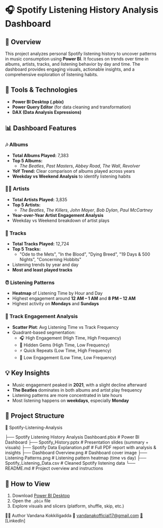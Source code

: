 
# 🎧 Spotify Listening History Analysis Dashboard

## 📌 Overview
This project analyzes personal Spotify listening history to uncover patterns in music consumption using **Power BI**. It focuses on trends over time in albums, artists, tracks, and listening behavior by day and time. The dashboard provides engaging visuals, actionable insights, and a comprehensive exploration of listening habits.

## 🧰 Tools & Technologies
- **Power BI Desktop (.pbix)**
- **Power Query Editor** (for data cleaning and transformation)
- **DAX (Data Analysis Expressions)**

## 📊 Dashboard Features

### 🎶 Albums
- **Total Albums Played:** 7,383
- **Top 5 Albums:**
  - *The Beatles*, *Past Masters*, *Abbey Road*, *The Wall*, *Revolver*
- **YoY Trend:** Clear comparison of albums played across years
- **Weekday vs Weekend Analysis** to identify listening habits

### 👩‍🎤 Artists
- **Total Artists Played:** 3,835
- **Top 5 Artists:**
  - *The Beatles*, *The Killers*, *John Mayer*, *Bob Dylan*, *Paul McCartney*
- **Year-over-Year Artist Engagement Analysis**
- Weekday vs Weekend breakdown of artist plays

### 🔂 Tracks
- **Total Tracks Played:** 12,724
- **Top 5 Tracks:**
  - "Ode to the Mets", "In the Blood", "Dying Breed", "19 Days & 500 Nights", "Concerning Hobbits"
- Listening trends by year and day
- **Most and least played tracks**

### ⏰ Listening Patterns
- **Heatmap** of Listening Time by Hour and Day
- Highest engagement around **12 AM – 1 AM** and **8 PM – 12 AM**
- Highest activity on **Mondays** and **Sundays**

### 🎯 Track Engagement Analysis
- **Scatter Plot**: Avg Listening Time vs Track Frequency
- Quadrant-based segmentation:
  - 🎧 High Engagement (High Time, High Frequency)
  - 🎯 Hidden Gems (High Time, Low Frequency)
  - ⚡ Quick Repeats (Low Time, High Frequency)
  - 👻 Low Engagement (Low Time, Low Frequency)

## 💡 Key Insights
- Music engagement peaked in **2021**, with a slight decline afterward
- **The Beatles** dominates in both albums and artist play frequency
- Listening patterns are more concentrated in late hours
- Most listening happens on **weekdays**, especially **Monday**

## 📁 Project Structure

📂 Spotify-Listening-Analysis

├── Spotify Listening History Analysis Dashboard.pbix   # Power BI Dashboard
├── Spotify_History.pptx                                # Presentation slides (summary + visuals)
├── Spotify Data Explanation.pdf                        # Full PDF report with analysis & insights
├── Dashboard Overview.png                              # Dashboard cover image
├── Listening Patterns.png                              # Listening pattern heatmap (time vs day)
├── Spotify_Listening_Data.csv                          # Cleaned Spotify listening data 
└── README.md                                           # Project overview and instructions

## 🚀 How to View
1. Download [Power BI Desktop](https://powerbi.microsoft.com/desktop/)
2. Open the `.pbix` file
3. Explore visuals and slicers (platform, shuffle, skip, etc.)

🧑‍💻 Author
Vandana Kokkiligadda
📧 vandanakofficial17@gmail.com
[🔗](https://www.linkedin.com/in/vandana17) [LinkedIn]